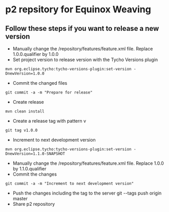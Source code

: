 # p2 repsitory for Equinox Weaving


## Follow these steps if you want to release a new version

* Manually change the /repository/features/feature.xml file. Replace 1.0.0.qualifier by 1.0.0
* Set project version to release version with the Tycho Versions plugin
```
mvn org.eclipse.tycho:tycho-versions-plugin:set-version -DnewVersion=1.0.0
```
* Commit the changed files
```
git commit -a -m "Prepare for release"
```
*  Create release
```
mvn clean install
```
* Create a release tag with pattern v<version>
```
git tag v1.0.0
```
*  Increment to next development version
```
mvn org.eclipse.tycho:tycho-versions-plugin:set-version -DnewVersion=1.1.0-SNAPSHOT
```
* Manually change the /repository/features/feature.xml file. Replace 1.0.0 by 1.1.0.qualifier
* Commit the changes
```
git commit -a -m "Increment to next development version"
```
* Push the changes including the tag to the server
git --tags push origin master
* Share p2 repository